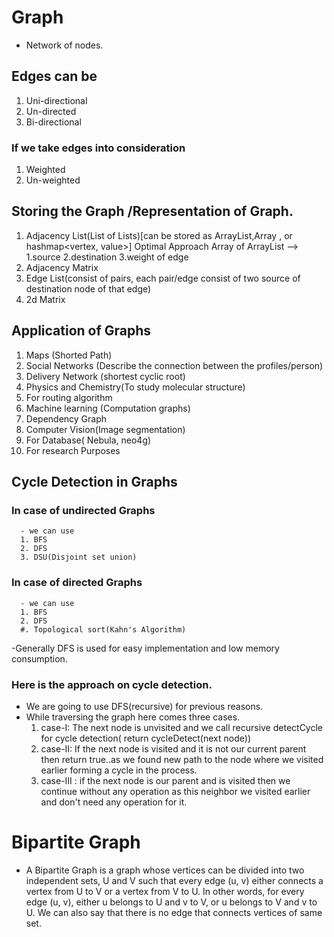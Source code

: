 # Graph

- Network of nodes.

## Edges can be

1. Uni-directional
2. Un-directed
3. Bi-directional

### If we take edges into consideration

1. Weighted
2. Un-weighted

## Storing the Graph /Representation of Graph.

1. Adjacency List(List of Lists)[can be stored as ArrayList<ArrayList>,Array <ArrayList>, or hashmap<vertex, value>]
   Optimal Approach
   Array of ArrayList <Edges> --> 1.source 2.destination 3.weight of edge
2. Adjacency Matrix
3. Edge List(consist of pairs, each pair/edge consist of two source of destination node of that edge)
4. 2d Matrix

## Application of Graphs

1. Maps (Shorted Path)
2. Social Networks (Describe the connection between the profiles/person)
3. Delivery Network (shortest cyclic root)
4. Physics and Chemistry(To study molecular structure)
5. For routing algorithm
6. Machine learning (Computation graphs)
7. Dependency Graph
8. Computer Vision(Image segmentation)
9. For Database( Nebula, neo4g)
10. For research Purposes

## Cycle Detection in Graphs

### In case of undirected Graphs

      - we can use
      1. BFS
      2. DFS
      3. DSU(Disjoint set union)

### In case of directed Graphs

      - we can use
      1. BFS
      2. DFS
      #. Topological sort(Kahn's Algorithm)
 
-Generally DFS is used for easy implementation and low memory consumption.
 ### Here is the approach on cycle detection.
 - We are going to use DFS(recursive) for previous reasons.
 - While traversing the graph here comes three cases.
   1. case-I: The next node is unvisited and we call recursive detectCycle for cycle detection( return cycleDetect(next node))
   2. case-II: If the next node is visited and it is not our current parent then return true..as we found new path to the node where we visited earlier forming a cycle in the process.
   3. case-III : if the next node is our parent and is visited then we continue without any operation as this neighbor we visited earlier and don't need any operation for it.


 # Bipartite Graph
- A Bipartite Graph is a graph whose vertices can be divided into two independent sets, U and V such that every edge
(u, v) either connects a vertex from U to V or a vertex from V to U. In other words, for every edge (u, v), either u
belongs to U and v to V, or u belongs to V and v to U. We can also say that there is no edge that connects vertices of
same set.